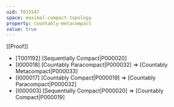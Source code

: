 ```yaml
---
uid: T015547
space: maximal-compact-topology
property: countably-metacompact
value: true
---
```

[[Proof]]

* [T001192] [Sequentially Compact|P000020]
* [I000018] [Countably Paracompact|P000032] => [Countably Metacompact|P000033]
* [I000017] [Countably Compact|P000019] => [Countably Paracompact|P000032]
* [I000003] [Sequentially Compact|P000020] => [Countably Compact|P000019]


